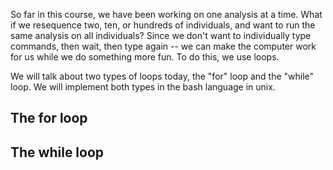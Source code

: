 So far in this course, we have been working on one analysis at a time. What if we resequence two, ten, or hundreds of individuals, and want to run the same analysis on all individuals? Since we don't want to individually type commands, then wait, then type again -- we can make the computer work for us while we do something more fun. To do this, we use loops.  

We will talk about two types of loops today, the "for" loop and the "while" loop. We will implement both types in the bash language in unix. 

## The for loop

## The while loop